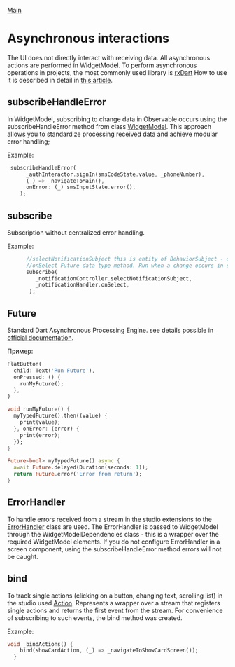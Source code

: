 [Main](../main.md)

# Asynchronous interactions

The UI does not directly interact with receiving data.
All asynchronous actions are performed in WidgetModel.
To perform asynchronous operations in projects, the most commonly used library is [rxDart][rx_dart_link]
How to use it is described in detail in [this article][rx_dart_habr].


## subscribeHandleError

In WidgetModel, subscribing to change data in Observable occurs using the subscribeHandleError method
from class [WidgetModel](../../../packages/mwwm/lib/src/widget_model.dart). This approach allows you to standardize
processing received data and achieve modular error handling;

Example: 

```dart
 subscribeHandleError(
      _authInteractor.signIn(smsCodeState.value, _phoneNumber),
      (_) => _navigateToMain(),
      onError: (_) smsInputState.error(),
    );
```
    
## subscribe 
Subscription without centralized error handling.

Example:

```dart
      //selectNotificationSubject this is entity of BehaviorSubject - one of the types of streams from rxDart
      //onSelect Future data type method. Run when a change occurs in selectNotificationSubject
      subscribe(
         _notificationController.selectNotificationSubject,
         _notificationHandler.onSelect,
       );
```

## Future
Standard Dart Asynchronous Processing Engine. see details
possible in [official documentation][future_link].

Пример:

```dart
FlatButton(
  child: Text('Run Future'),
  onPressed: () {
    runMyFuture();
  },
)

void runMyFuture() {
  myTypedFuture().then((value) {
    print(value);
  }, onError: (error) {
    print(error);
  });
}

Future<bool> myTypedFuture() async {
  await Future.delayed(Duration(seconds: 1));
  return Future.error('Error from return');
}
```

## ErrorHandler
To handle errors received from a stream in the studio
extensions to the [ErrorHandler](../../../packages/mwwm/lib/src/error/error_handler.dart) class are used.
The ErrorHandler is passed to WidgetModel through the WidgetModelDependencies class - this is a wrapper over the required WidgetModel elements.
If you do not configure ErrorHandler in a screen component, using the subscribeHandleError method
errors will not be caught.

## bind 
To track single actions (clicking on a button, changing text, scrolling list) in the studio
used [Action](../../../packages/relation/lib/src/relation/action/action.dart). Represents a wrapper over a stream that registers
single actions and returns the first event from the stream. For convenience of subscribing to such events, the bind method was created.

Example:

```dart
void _bindActions() {
    bind(showCardAction, (_) => _navigateToShowCardScreen());
  }
```
 
[rx_dart_link]:https://pub.dev/packages/rxdart
[rx_dart_habr]:https://www.burkharts.net/apps/blog/rxdart-magical-transformations-of-streams/
[future_link]:https://api.flutter.dev/flutter/dart-async/Future-class.html